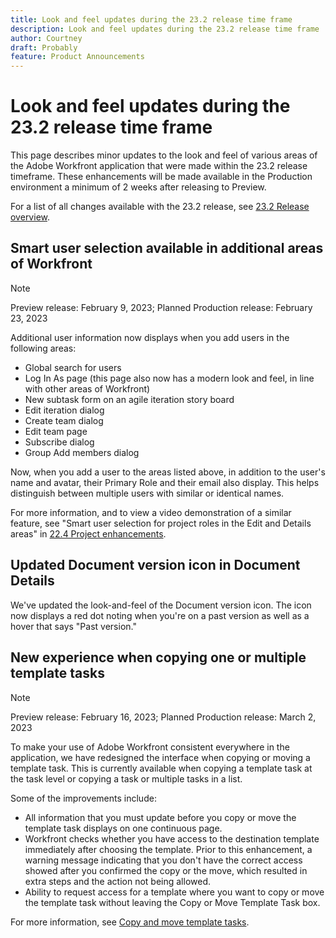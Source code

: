 ```yaml
---
title: Look and feel updates during the 23.2 release time frame
description: Look and feel updates during the 23.2 release time frame
author: Courtney
draft: Probably
feature: Product Announcements
---
```


# Look and feel updates during the 23.2 release time frame

This page describes minor updates to the look and feel of various areas of the Adobe Workfront application that were made within the 23.2 release timeframe. These enhancements will be made available in the Production environment a minimum of 2 weeks after releasing to Preview.

For a list of all changes available with the 23.2 release, see [23.2 Release overview](/help/quicksilver/product-announcements/product-releases/23.2-release-activity/23-2-release-overview.md).

## Smart user selection available in additional areas of Workfront

>[!NOTE]
>
>Preview release: February 9, 2023; Planned Production release: February 23, 2023

Additional user information now displays when you add users in the following areas:

* Global search for users
* Log In As page (this page also now has a modern look and feel, in line with other areas of Workfront)
* New subtask form on an agile iteration story board
* Edit iteration dialog
* Create team dialog
* Edit team page
* Subscribe dialog
* Group Add members dialog

Now, when you add a user to the areas listed above, in addition to the user's name and avatar, their Primary Role and their email also display. This helps distinguish between multiple users with similar or identical names.

For more information, and to view a video demonstration of a similar feature, see "Smart user selection for project roles in the Edit and Details areas" in [22.4 Project enhancements](/help/quicksilver/product-announcements/product-releases/22.4-release-activity/22-4-project-enhancements.md).

## Updated Document version icon in Document Details

We've updated the look-and-feel of the Document version icon. The icon now displays a red dot noting when you're on a past version as well as a hover that says "Past version."

## New experience when copying one or multiple template tasks

>[!NOTE]
>
>Preview release: February 16, 2023; Planned Production release: March 2, 2023

To make your use of Adobe Workfront consistent everywhere in the application, we have redesigned the interface when copying or moving a template task. This is currently available when copying a template task at the task level or copying a task or multiple tasks in a list.

Some of the improvements include:

* All information that you must update before you copy or move the template task displays on one continuous page.
* Workfront checks whether you have access to the destination template immediately after choosing the template. Prior to this enhancement, a warning message indicating that you don't have the correct access showed after you confirmed the copy or the move, which resulted in extra steps and the action not being allowed.
* Ability to request access for a template where you want to copy or move the template task without leaving the Copy or Move Template Task box.

For more information, see [Copy and move template tasks](/help/quicksilver/manage-work/projects/create-and-manage-templates/copy-and-move-template-tasks.md).